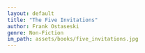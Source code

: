 ```yaml
---
layout: default
title: "The Five Invitations"
author: Frank Ostaseski
genre: Non-Fiction
im_path: assets/books/five_invitations.jpg
---
```

